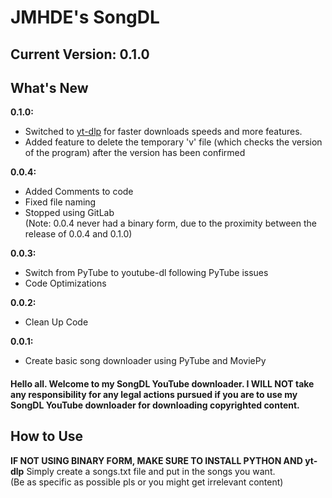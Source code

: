 # JMHDE's SongDL
## Current Version: 0.1.0
## What's New
**0.1.0:**
* Switched to [yt-dlp](https://github.com/yt-dlp/yt-dlp) for faster downloads speeds and more features.
* Added feature to delete the temporary 'v' file (which checks the version of the program) after the version has been confirmed

**0.0.4:**
* Added Comments to code
* Fixed file naming
* Stopped using GitLab  
(Note: 0.0.4 never had a binary form, due to the proximity between the release of 0.0.4 and 0.1.0)

**0.0.3:**
* Switch from PyTube to youtube-dl following PyTube issues
* Code Optimizations

**0.0.2:**
* Clean Up Code

**0.0.1:**
* Create basic song downloader using PyTube and MoviePy

#### Hello all. Welcome to my SongDL YouTube downloader. I **WILL NOT** take any responsibility for any legal actions pursued if you are to use my SongDL YouTube downloader for downloading copyrighted content. 

## How to Use
**IF NOT USING BINARY FORM, MAKE SURE TO INSTALL PYTHON AND yt-dlp**
Simply create a songs.txt file and put in the songs you want.  
(Be as specific as possible pls or you might get irrelevant content)